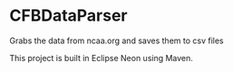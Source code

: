 # CFBDataParser
Grabs the data from ncaa.org and saves them to csv files

This project is built in Eclipse Neon using Maven.
